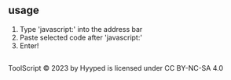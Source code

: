 ## usage
1. Type 'javascript:' into the address bar
2. Paste selected code after 'javascript:'
3. Enter!

##
ToolScript © 2023 by Hyyped is licensed under CC BY-NC-SA 4.0 